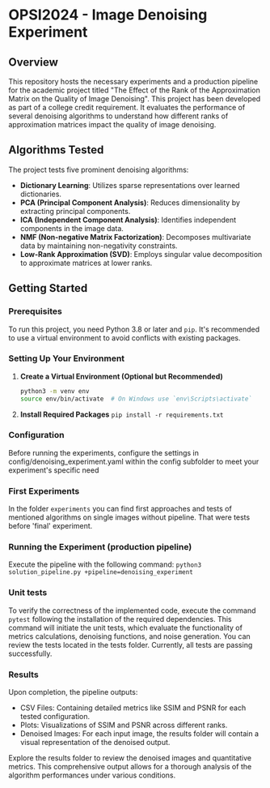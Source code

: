 # OPSI2024 - Image Denoising Experiment

## Overview
This repository hosts the necessary experiments and a production pipeline for the academic project titled "The Effect of the Rank of the Approximation Matrix on the Quality of Image Denoising". This project has been developed as part of a college credit requirement. It evaluates the performance of several denoising algorithms to understand how different ranks of approximation matrices impact the quality of image denoising.

## Algorithms Tested
The project tests five prominent denoising algorithms:
- **Dictionary Learning**: Utilizes sparse representations over learned dictionaries.
- **PCA (Principal Component Analysis)**: Reduces dimensionality by extracting principal components.
- **ICA (Independent Component Analysis)**: Identifies independent components in the image data.
- **NMF (Non-negative Matrix Factorization)**: Decomposes multivariate data by maintaining non-negativity constraints.
- **Low-Rank Approximation (SVD)**: Employs singular value decomposition to approximate matrices at lower ranks.

## Getting Started

### Prerequisites
To run this project, you need Python 3.8 or later and `pip`. It's recommended to use a virtual environment to avoid conflicts with existing packages.

### Setting Up Your Environment
1. **Create a Virtual Environment (Optional but Recommended)**
   ```bash
   python3 -m venv env
   source env/bin/activate  # On Windows use `env\Scripts\activate`
   ```
2. **Install Required Packages**
    ```pip install -r requirements.txt```

### Configuration
Before running the experiments, configure the settings in config/denoising_experiment.yaml within the config subfolder to meet your experiment's specific need

### First Experiments

In the folder ```experiments``` you can find first approaches and tests of mentioned algorithms on single images without pipeline. That were tests before 'final' experiment.

### Running the Experiment (production pipeline)
Execute the pipeline with the following command:
```python3 solution_pipeline.py +pipeline=denoising_experiment```

### Unit tests

To verify the correctness of the implemented code, execute the command ```pytest``` following the installation of the required dependencies. This command will initiate the unit tests, which evaluate the functionality of metrics calculations, denoising functions, and noise generation. You can review the tests located in the tests folder. Currently, all tests are passing successfully.

### Results
Upon completion, the pipeline outputs:

- CSV Files: Containing detailed metrics like SSIM and PSNR for each tested configuration.
- Plots: Visualizations of SSIM and PSNR across different ranks.
- Denoised Images: For each input image, the results folder will contain a visual representation of the denoised output.
  
Explore the results folder to review the denoised images and quantitative metrics. This comprehensive output allows for a thorough analysis of the algorithm performances under various conditions.
